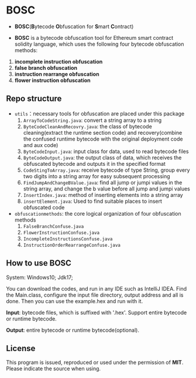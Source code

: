 # BOSC

- **BOSC**(**B**ytecode **O**bfuscation for **S**mart **C**ontract)

- **BOSC** is a bytecode obfuscation tool for Ethereum smart contract solidity language, which uses the following four bytecode obfuscation methods:
1. **incomplete instruction obfuscation**
2. **false branch obfuscation**
3. **instruction rearrange obfuscation** 
4. **flower instruction obfuscation**

## Repo structure
- `utils`：necessary tools for obfuscation are placed under this package
  1. `ArrayToCodeString.java`: convert a string array to a string
  2. `ByteCodeCleanAndRecovry.java`: the class of bytecode cleaning(extract the runtime section code) and recovery(combine the confused runtime bytecode with the original deployment code and aux code)
  3. `ByteCodeInput.java`: input class for data, used to read bytecode files
  4. `ByteCodeOutput.java`: the output class of data, which receives the obfuscated bytecode and outputs it in the specified format
  5. `CodeStingToArray.java`: receive bytecode of type String, group every two digits into a string array for easy subsequent processing
  6. `FindJumpAndChangeBValue.java`: find all jump or jumpi values in the string array, and change the b value before all jump and jumpi values
  7. `InsertIndex.java`: method of inserting elements into a string array
  8. `insertElement.java`: Used to find suitable places to insert obfuscated code
- `obfuscationmethods`: the core logical organization of four obfuscation methods
  1. `FalseBranchConfuse.java`
  2. `FlowerInstructionConfuse.java`
  3. `IncompleteInstructionsConfuse.java`
  4. `InstructionOrderRearrangeConfuse.java`

## How to use BOSC

System: Windows10; Jdk17; 

You can download the codes, and run in any IDE such as IntelliJ IDEA. Find the Main.class, configure the input file directory, output address and all is done. Then you can use the example.hex and run with it.

**Input**: bytecode files, which is suffixed with '.hex'. Support entire bytecode or runtime bytecode.

**Output**: entire bytecode or runtime bytecode(optional).

## License

This program is issued, reproduced or used under the permission of **MIT**. Please indicate the source when using.

